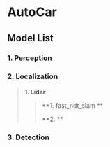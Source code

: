 # AutoCar

## Model List

### 1. Perception



### 2. Localization

> **1. Lidar**
>
> > **1. fast_ndt_slam **
> >
> > **2. **

### 3. Detection

